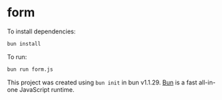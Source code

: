 # form

To install dependencies:

```bash
bun install
```

To run:

```bash
bun run form.js
```

This project was created using `bun init` in bun v1.1.29. [Bun](https://bun.sh) is a fast all-in-one JavaScript runtime.
